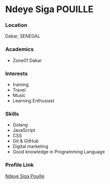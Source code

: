 # Ndeye Siga POUILLE

### Location

Dakar, SENEGAL

### Academics

- Zone01 Dakar

### Interests

- training
- Travel
- Music
- Learning Enthusiast


### Skills

- Golang
- JavaScript
- CSS
- Git & GitHub
- Digital marketing
- Good knowledge in Programming Language


### Profile Link

[Ndeye Siga Pouille](https://github.com/seegah)
